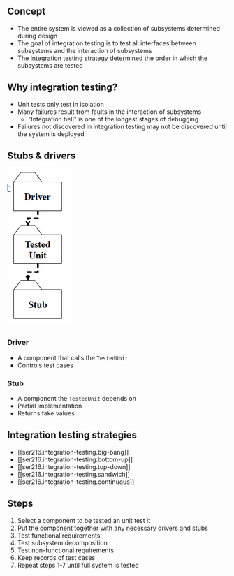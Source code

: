 
## Concept

- The entire system is viewed as a collection of subsystems determined during design
- The goal of integration testing is to test all interfaces between subsystems and the interaction of subsystems
- The integration testing strategy determined the order in which the subsystems are tested

## Why integration testing?

- Unit tests only test in isolation
- Many failures result from faults in the interaction of subsystems
    - "Integration hell" is one of the longest stages of debugging
- Failures not discovered in integration testing may not be discovered until the system is deployed

## Stubs & drivers

![](/assets/images/2022-04-19-14-13-21.png)

### Driver

- A component that calls the `TestedUnit`
- Controls test cases

### Stub

- A component the `TestedUnit` depends on
- Partial implementation
- Returns fake values

## Integration testing strategies

- [[ser216.integration-testing.big-bang]]
- [[ser216.integration-testing.bottom-up]]
- [[ser216.integration-testing.top-down]]
- [[ser216.integration-testing.sandwich]]
- [[ser216.integration-testing.continuous]]

## Steps

1. Select a component to be tested an unit test it
2. Put the component together with any necessary drivers and stubs
3. Test functional requirements
4. Test subsystem decomposition
5. Test non-functional requirements
6. Keep records of test cases
7. Repeat steps 1-7 until full system is tested